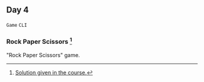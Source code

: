 ## Day 4

`Game` `CLI` 


### Rock Paper Scissors [^solution]

"Rock Paper Scissors" game.


[^solution]: [Solution given in the course.](https://replit.com/@appbrewery/treasure-island-end)
